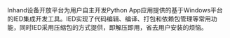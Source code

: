 Inhand设备开放平台为用户自主开发Python App应用提供的基于Windows平台的IED集成开发工具。IED实现了代码编辑、编译、打包和依赖包管理等常用功能，同时IED采用压缩包的方式提供，即解压即用，省去用户安装的烦恼。

